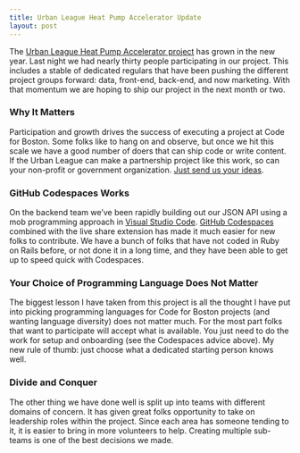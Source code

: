 ```yaml
---
title: Urban League Heat Pump Accelerator Update
layout: post
---
```

The [Urban League Heat Pump Accelerator project](https://www.codeforboston.org/projects/) has grown in the new year. Last night we had nearly thirty people participating in our project. This includes a stable of dedicated regulars that have been pushing the different project groups forward: data, front-end, back-end, and now marketing. With that momentum we are hoping to ship our project in the next month or two.

### Why It Matters
Participation and growth drives the success of executing a project at Code for Boston. Some folks like to hang on and observe, but once we hit this scale we have a good number of doers that can ship code or write content. If the Urban League can make a partnership project like this work, so can your non-profit or government organization. [Just send us your ideas](https://docs.google.com/forms/d/e/1FAIpQLSce0lWiZFMe4HnqgM9iaXDVhpwG06_GNLGKKYR2mcQGlhQ4rQ/viewform).

### GitHub Codespaces Works
On the backend team we’ve been rapidly building out our JSON API using a mob programming approach in [Visual Studio Code](https://code.visualstudio.com). [GitHub Codespaces](https://github.com/features/codespaces) combined with the live share extension has made it much easier for new folks to contribute. We have a bunch of folks that have not coded in Ruby on Rails before, or not done it in a long time, and they have been able to get up to speed quick with Codespaces.

### Your Choice of Programming Language Does Not Matter
The biggest lesson I have taken from this project is all the thought I have put into picking programming languages for Code for Boston projects (and wanting language diversity) does not matter much. For the most part folks that want to participate will accept what is available. You just need to do the work for setup and onboarding (see the Codespaces advice above). My new rule of thumb: just choose what a dedicated starting person knows well.

### Divide and Conquer
The other thing we have done well is split up into teams with different domains of concern. It has given great folks opportunity to take on leadership roles within the project. Since each area has someone tending to it, it is easier to bring in more volunteers to help. Creating multiple sub-teams is one of the best decisions we made.